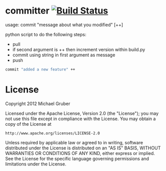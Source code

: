 committer [![Build Status](https://secure.travis-ci.org/aelgru/committer.png?branch=master)](http://travis-ci.org/aelgru/committer)
=========

usage:
	commit "message about what you modified" [++]

python script to do the following steps:
* pull
* if second argument is ++ then increment version within build.py
* commit using string in first argument as message
* push

```bash
commit "added a new feature" ++
```

License
=======

Copyright 2012 Michael Gruber

Licensed under the Apache License, Version 2.0 (the "License");
you may not use this file except in compliance with the License.
You may obtain a copy of the License at

    http://www.apache.org/licenses/LICENSE-2.0

Unless required by applicable law or agreed to in writing, software
distributed under the License is distributed on an "AS IS" BASIS,
WITHOUT WARRANTIES OR CONDITIONS OF ANY KIND, either express or implied.
See the License for the specific language governing permissions and
limitations under the License.
